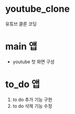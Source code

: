 # youtube_clone
유튜브 클론 코딩

# main 앱
- youtube 첫 화면 구성

# to_do 앱
1. to do 추가 기능 구현
2. to do 삭제 기능 수정